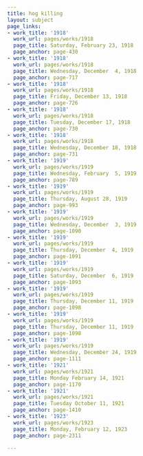 ```yaml
---
title: hog killing
layout: subject
page_links:
- work_title: '1918'
  work_url: pages/works/1918
  page_title: Saturday, February 23, 1918
  page_anchor: page-430
- work_title: '1918'
  work_url: pages/works/1918
  page_title: Wednesday, December  4, 1918
  page_anchor: page-717
- work_title: '1918'
  work_url: pages/works/1918
  page_title: Friday, December 13, 1918
  page_anchor: page-726
- work_title: '1918'
  work_url: pages/works/1918
  page_title: Tuesday, December 17, 1918
  page_anchor: page-730
- work_title: '1918'
  work_url: pages/works/1918
  page_title: Wednesday, December 18, 1918
  page_anchor: page-731
- work_title: '1919'
  work_url: pages/works/1919
  page_title: Wednesday, February  5, 1919
  page_anchor: page-789
- work_title: '1919'
  work_url: pages/works/1919
  page_title: Thursday, August 28, 1919
  page_anchor: page-993
- work_title: '1919'
  work_url: pages/works/1919
  page_title: Wednesday, December  3, 1919
  page_anchor: page-1090
- work_title: '1919'
  work_url: pages/works/1919
  page_title: Thursday, December  4, 1919
  page_anchor: page-1091
- work_title: '1919'
  work_url: pages/works/1919
  page_title: Saturday, December  6, 1919
  page_anchor: page-1093
- work_title: '1919'
  work_url: pages/works/1919
  page_title: Thursday, December 11, 1919
  page_anchor: page-1098
- work_title: '1919'
  work_url: pages/works/1919
  page_title: Thursday, December 11, 1919
  page_anchor: page-1098
- work_title: '1919'
  work_url: pages/works/1919
  page_title: Wednesday, December 24, 1919
  page_anchor: page-1111
- work_title: '1921'
  work_url: pages/works/1921
  page_title: Monday February 14, 1921
  page_anchor: page-1170
- work_title: '1921'
  work_url: pages/works/1921
  page_title: Tuesday October 11, 1921
  page_anchor: page-1410
- work_title: '1923'
  work_url: pages/works/1923
  page_title: Monday, February 12, 1923
  page_anchor: page-2311

---
```

